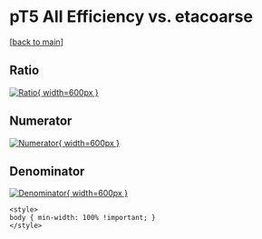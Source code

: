 # pT5 All Efficiency vs. etacoarse

[[back to main](./)]



## Ratio

[![Ratio](../mtv/var/pT5_0_eff_etacoarse.png){ width=600px }](../mtv/var/pT5_0_eff_etacoarse.pdf)

## Numerator

[![Numerator](../mtv/num/pT5_0_eff_etacoarse_num0.png){ width=600px }](../mtv/num/pT5_0_eff_etacoarse_num0.pdf)

## Denominator

[![Denominator](../mtv/den/pT5_0_eff_etacoarse_den.png){ width=600px }](../mtv/den/pT5_0_eff_etacoarse_den.pdf)


``` {=html}
<style>
body { min-width: 100% !important; }
</style>
```
